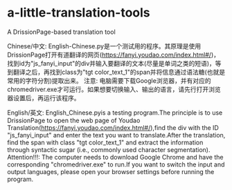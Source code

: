 # a-little-translation-tools
A DrissionPage-based translation tool


Chinese/中文:
  English-Chinese.py是一个测试用的程序。其原理是使用DrissionPage打开有道翻译的网页(https://fanyi.youdao.com/index.html#/)，找到id为"js_fanyi_input"的div并输入要翻译的文本(尽量是单词之类的短语)，等到翻译之后，再找到class为"tgt color_text_1"的span并将信息通过语法糖(也就是常用的字符分割)提取出来。
  注意:
    电脑需要下载Google浏览器，并有对应的chromedriver.exe才可运行。如果想要切换输入、输出的语言，请先行打开浏览器设置后，再运行该程序。


English/英文:
  English_Chinese.pyis a testing program.The principle is to use DrissionPage to open the web page of Youdao Translation(https://fanyi.youdao.com/index.html#/),find the div with the ID "js_fanyi_input" and enter the text you want to translate.After the translation, find the span with class "tgt color_text_1" and extract the information through syntactic sugar (i.e., commonly used character segmentation).
  Attention!!!:
    The computer needs to download Google Chrome and have the corresponding "chromedriver.exe" to run.If you want to switch the input and output languages, please open your browser settings before running the program.
